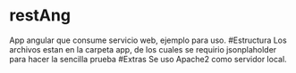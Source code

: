 # restAng
App angular que consume servicio web, ejemplo para uso.
#Estructura
Los archivos estan en la carpeta app, de los cuales se requirio jsonplaholder para hacer la sencilla prueba
#Extras
Se uso Apache2 como servidor local.
